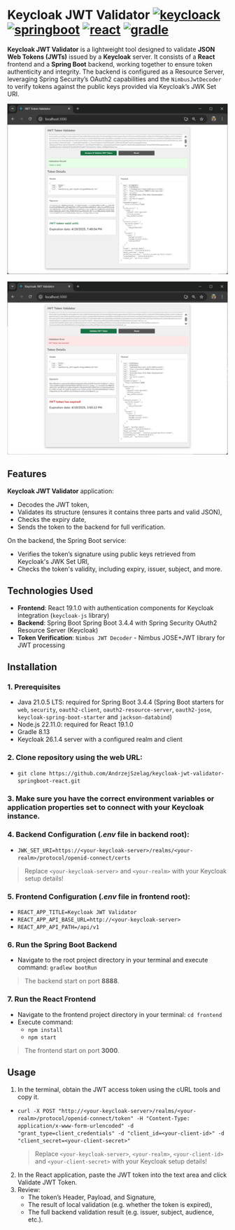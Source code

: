 # Keycloak JWT Validator [<img alt="keycloack" src="https://img.shields.io/badge/Keycloak-26.1.4-COLOR.svg?logo=LOGO">](https://www.keycloak.org/) [<img alt="springboot" src="https://img.shields.io/badge/Spring Boot-3.4.4-COLOR.svg?logo=LOGO">](<https://spring.io/projects/spring-boot>) [<img alt="react" src="https://img.shields.io/badge/React-19.1.0-COLOR.svg?logo=LOGO">](https://react.dev/) [<img alt="gradle" src="https://img.shields.io/badge/Gradle-8.13-COLOR.svg?logo=LOGO">](https://gradle.org/)

**Keycloak JWT Validator** is a lightweight tool designed to validate **JSON Web Tokens (JWTs)** issued by a **Keycloak** server. It consists of a **React** frontend and a **Spring Boot** backend, working together to ensure token authenticity and integrity. The backend is configured as a Resource Server, leveraging Spring Security’s OAuth2 capabilities and the `NimbusJwtDecoder` to verify tokens against the public keys provided via Keycloak’s JWK Set URI.

![Keycloak JWT Validator - success](/src/main/resources/static/images/url1.png "Keycloak JWT Validator - success")

![Keycloak JWT Validator - error](/src/main/resources/static/images/url2.png "Keycloak JWT Validator - error")

## Features
**Keycloak JWT Validator** application:
- Decodes the JWT token,
- Validates its structure (ensures it contains three parts and valid JSON),
- Checks the expiry date,
- Sends the token to the backend for full verification.

On the backend, the Spring Boot service:
- Verifies the token’s signature using public keys retrieved from Keycloak's JWK Set URI,
- Checks the token's validity, including expiry, issuer, subject, and more.

## Technologies Used
- **Frontend**: React 19.1.0 with authentication components for Keycloak integration (`keycloak-js` library)
- **Backend**: Spring Boot Spring Boot 3.4.4 with Spring Security OAuth2 Resource Server (Keycloak)
- **Token Verification**: `Nimbus JWT Decoder` - Nimbus JOSE+JWT library for JWT processing

## Installation

### 1. Prerequisites
- Java 21.0.5 LTS: required for Spring Boot 3.4.4 (Spring Boot starters for `web`, `security`, `oauth2-client`, `oauth2-resource-server`, `oauth2-jose`, `keycloak-spring-boot-starter` and `jackson-databind`)
- Node.js 22.11.0: required for React 19.1.0
- Gradle 8.13
- Keycloak 26.1.4 server with a configured realm and client

### 2. Clone repository using the web URL:
- `git clone https://github.com/AndrzejSzelag/keycloak-jwt-validator-springboot-react.git`

### 3. Make sure you have the correct environment variables or application properties set to connect with your Keycloak instance.

### 4. Backend Configuration (*.env* file in backend root):
- `JWK_SET_URI=https://<your-keycloak-server>/realms/<your-realm>/protocol/openid-connect/certs`

> Replace `<your-keycloak-server>` and `<your-realm>` with your Keycloak setup details!

### 5. Frontend Configuration (*.env* file in frontend root):
- `REACT_APP_TITLE=Keycloak JWT Validator`
- `REACT_APP_API_BASE_URL=http://<your-keycloak-server>`
- `REACT_APP_API_PATH=/api/v1`

### 6. Run the Spring Boot Backend
- Navigate to the root project directory in your terminal and execute command: `gradlew bootRun`

> The backend start on port **8888**.

### 7. Run the React Frontend
- Navigate to the frontend project directory in your terminal: `cd frontend`
- Execute command: 
    - `npm install`
    - `npm start`

> The frontend start on port **3000**.

## Usage
1. In the terminal, obtain the JWT access token using the cURL tools and copy it.

- `curl -X POST "http://<your-keycloak-server>/realms/<your-realm>/protocol/openid-connect/token" -H "Content-Type: application/x-www-form-urlencoded" -d "grant_type=client_credentials" -d "client_id=<your-client-id>" -d "client_secret=<your-client-secret>"`

    > Replace `<your-keycloak-server>`, `<your-realm>`, `<your-client-id>` and `<your-client-secret>` with your Keycloak setup details!

2. In the React application, paste the JWT token into the text area and click Validate JWT Token.
3. Review:
    - The token’s Header, Payload, and Signature,
    - The result of local validation (e.g. whether the token is expired),
    - The full backend validation result (e.g. issuer, subject, audience, etc.).
